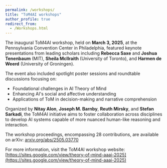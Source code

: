 ```yaml
---
permalink: /workshops/
title: "ToM4AI workshops"
author_profile: true
redirect_from: 
  - /Workshops.html
---
```


The inaugural ToM4AI workshop, held on **March 3, 2025**, at the Pennsylvania Convention Center in Philadelphia, featured keynote presentations from leading scholars including **Rebecca Saxe** and **Joshua Tenenbaum** (MIT), **Sheila McIlraith** (University of Toronto), and **Harmen de Weerd** (University of Groningen).

The event also included spotlight poster sessions and roundtable discussions focusing on:
- Foundational challenges in AI Theory of Mind
- Enhancing AI's social and affective understanding
- Applications of ToM in decision-making and narrative comprehension

Organized by **Nitay Alon**, **Joseph M. Barnby**, **Reuth Mirsky**, and **Stefan Sarkadi**, the ToM4AI initiative aims to foster collaboration across disciplines to develop AI systems capable of more nuanced human-like reasoning and interaction.

The workshop proceedings, encompassing 28 contributions, are available on arXiv: [arxiv.org/abs/2505.03770](https://arxiv.org/abs/2505.03770)

For more information, visit the ToM4AI workshop website: [https://sites.google.com/view/theory-of-mind-aaai-2025](https://sites.google.com/view/theory-of-mind-aaai-2025)